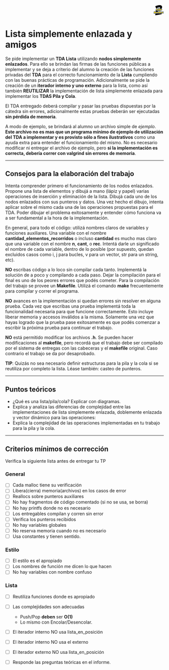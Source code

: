 <div align="right">
<img width="32px" src="img/algo2.svg">
</div>

# Lista simplemente enlazada y amigos

Se pide implementar un **TDA Lista** utilizando **nodos simplemente enlazados**. Para ello se brindan las firmas de las funciones públicas a implementar y se deja a criterio del alumno la creación de las funciones privadas del **TDA** para el correcto funcionamiento de la **Lista** cumpliendo con las buenas prácticas de programación. Adicionalmente se pide la creación de un **iterador interno y uno externo** para la lista, como así también **REUTILIZAR** la implementación de lista simplemente enlazada para implementar los **TDAS Pila y Cola**.

El TDA entregado deberá compilar y pasar las pruebas dispuestas por la cátedra sin errores, adicionalmente estas pruebas deberán ser ejecutadas **sin pérdida de memoria**.

A modo de ejemplo, se brindará al alumno un archivo simple de _ejemplo_. **Este archivo no es mas que un programa mínimo de ejemplo de utilización del TDA a implementar y es provisto sólo a fines ilustrativos** como una ayuda extra para entender el funcionamiento del mismo. No es necesario modificar ni entregar el archivo de ejemplo, pero **si la implementación es correcta, debería correr con valgrind sin errores de memoria**.

---

## Consejos para la elaboración del trabajo

Intenta comprender primero el funcionamiento de los nodos enlazados. Propone una lista de elementos y dibujá a mano (lápiz y papel) varias operaciones de inserción y eliminación de la lista. Dibujá cada uno de los nodos enlazados con sus punteros y datos. Una vez hecho el dibujo, intenta aplicar sobre el mismo cada una de las operaciones propuestas para el TDA. Poder dibujar el problema exitosamente y entender cómo funciona va a ser fundamental a la hora de la implementación.

En general, para todo el código: utilizá nombres claros de variables y funciones auxiliares. Una variable con el nombre **cantidad\_elementos\_recorridos** o incluso **cantidad** es mucho mas claro que una variable con el nombre **n**, **cant**, o **rec**. Intentá darle un significado el nombre de cada variable, dentro de lo posible (por supuesto, quedan excluidos casos como i, j para bucles, v para un vector, str para un string, etc).

**NO** escribas código a lo loco sin compilar cada tanto. Implementá la solución de a poco y compilando a cada paso. Dejar la compilación para el final es uno de los peores errores que podés cometer. Para la compilación del trabajo se provee un **Makefile**. Utilizá el comando **make** frecuentemente para compilar y correr el programa.

**NO** avances en la implementación si quedan errores sin resolver en alguna prueba. Cada vez que escribas una prueba implementá toda la funcionalidad necesaria para que funcione correctamente. Esto incluye liberar memoria y accesos inválidos a la misma. Solamente una vez que hayas logrado que la prueba pase exitosamente es que podés comenzar a escribir la próxima prueba para continuar el trabajo.

**NO** está permitido modificar los archivos **.h**. Se pueden hacer modificaciones al **makefile**, pero recordá que el trabajo debe ser compilado por el sistema de entregas con las cabeceras y el **makefile** original. Caso contrario el trabajo se da por desaprobado.

**TIP**: Quizás no sea necesario definir estructuras para la pila y la cola si se reutiliza por completo la lista. Léase también: casteo de punteros.

---

## Puntos teóricos

 - ¿Qué es una lista/pila/cola? Explicar con diagramas.
 - Explica y analiza las diferencias de complejidad entre las implementaciones de lista simplemente enlazada, doblemente enlazada y vector dinámico para las operaciones:
 - Explica la complejidad de las operaciones implementadas en tu trabajo para la pila y la cola.

---

## Criterios mínimos de corrección
Verifica la siguiente lista antes de entregar tu TP

### General

-   [ ] Cada malloc tiene su verificación
-   [ ] Libera(cierra) memoria(archivos) en los casos de error
-   [ ] Reallocs sobre punteros auxiliares
-   [ ] No hay fragmentos de código comentado (si no se usa, se borra)
-   [ ] No hay printfs donde no es necesario
-   [ ] Los entregables compilan y corren sin error
-   [ ] Verifica los punteros recibidos
-   [ ] No hay variables globales
-   [ ] No reserva memoria cuando no es necesario
-   [ ] Usa constantes y tienen sentido.

### Estilo

-   [ ] El estilo es el apropiado
-   [ ] Los nombres de función me dicen lo que hacen
-   [ ] No hay variables con nombre confuso

### Lista

-   [ ] Reutiliza funciones donde es apropiado
-   [ ] Las complejidades son adecuadas
    -   Push/Pop **deben** ser **O(1)**
    -   Lo mismo con Encolar/Desencolar.
-   [ ] El iterador interno NO usa lista\_en\_posición
-   [ ] El iterador interno NO usa el externo 
-   [ ] El iterador externo NO usa lista\_en\_posición
-   [ ] Responde las preguntas teóricas en el informe.

